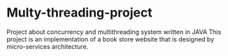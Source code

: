 # Multy-threading-project
Project about concurrency and multithreading system written in JAVA
This project is an implementation of a book store website that is designed by micro-services architecture. 

